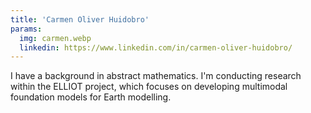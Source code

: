 ```yaml
---
title: 'Carmen Oliver Huidobro'
params:
  img: carmen.webp
  linkedin: https://www.linkedin.com/in/carmen-oliver-huidobro/
---
```


I have a background in abstract mathematics. I'm conducting research within the ELLIOT project, which focuses on developing multimodal foundation models for Earth modelling.